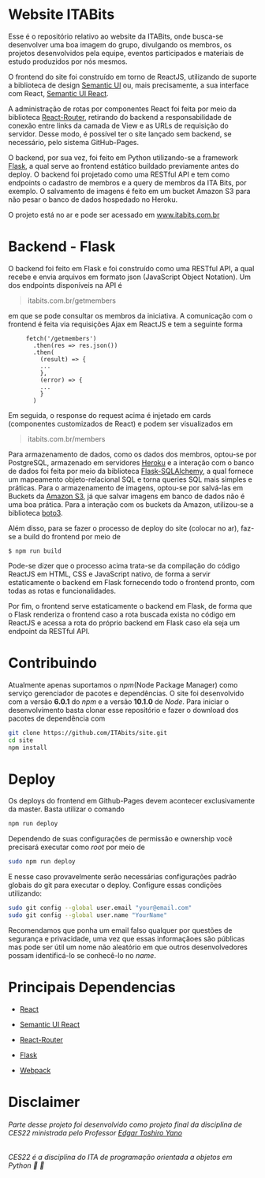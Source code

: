 
Website ITABits
==========

Esse é o repositório relativo ao website da ITABits, onde busca-se desenvolver uma boa imagem do grupo, divulgando os membros, os projetos desenvolvidos pela equipe, eventos participados e materiais de estudo produzidos por nós mesmos.

O frontend do site foi construído em torno de ReactJS, utilizando de suporte a biblioteca de design [Semantic UI](https://semantic-ui.com/) ou, mais precisamente, a sua interface com React, [Semantic UI React](https://react.semantic-ui.com/introduction).

A administração de rotas por componentes React foi feita por meio da biblioteca [React-Router](https://reacttraining.com/react-router/), retirando do backend a responsabilidade de conexão entre links da camada de View e as URLs de requisição do servidor. Desse modo, é possível ter o site lançado sem backend, se necessário, pelo sistema GitHub-Pages.

O backend, por sua vez, foi feito em Python utilizando-se a framework [Flask](http://flask.pocoo.org/), a qual serve ao frontend estático buildado previamente antes do deploy. O backend foi projetado como uma RESTful API e tem como endpoints o cadastro de membros e a query de membros da ITA Bits, por exemplo. O salvamento de imagens é feito em um bucket Amazon S3 para não pesar o banco de dados hospedado no Heroku.

O projeto está no ar e pode ser acessado em www.itabits.com.br

Backend - Flask
==========
O backend foi feito em Flask e foi construído como uma RESTful API, a qual recebe e envia arquivos em formato json (JavaScript Object Notation). Um dos endpoints disponíveis na API é
> itabits.com.br/getmembers

em que se pode consultar os membros da iniciativa. A comunicação com o frontend é feita via requisições Ajax em ReactJS e tem a seguinte forma
```
     fetch('/getmembers')
       .then(res => res.json())
       .then(
         (result) => {
         ...
         },
         (error) => {
         ...
         }
       )
```

Em seguida, o response do request acima é injetado em cards (componentes customizados de React) e podem ser visualizados em
> itabits.com.br/members

Para armazenamento de dados, como os dados dos membros, optou-se por PostgreSQL, armazenado em servidores [Heroku](https://www.heroku.com) e a interação com o banco de dados foi feita por meio da biblioteca [Flask-SQLAlchemy](http://flask-sqlalchemy.pocoo.org/), a qual fornece um mapeamento objeto-relacional SQL e torna queries SQL mais simples e práticas. Para o armazenamento de imagens, optou-se por salvá-las em Buckets da [Amazon S3](https://docs.aws.amazon.com/pt_br/AmazonS3/latest/dev/Welcome.html), já que salvar imagens em banco de dados não é uma boa prática. Para a interação com os buckets da Amazon, utilizou-se a biblioteca  [boto3](https://boto3.readthedocs.io/).  

Além disso, para se fazer o processo de deploy do site (colocar no ar), faz-se a build do frontend por meio de
```
$ npm run build
```
Pode-se dizer que o processo acima trata-se da compilação do código ReactJS em HTML, CSS e JavaScript nativo, de forma a servir estaticamente o backend em Flask fornecendo todo o frontend pronto, com todas as rotas e funcionalidades.

Por fim, o frontend serve estaticamente o backend em Flask, de forma que o Flask renderiza o frontend caso a rota buscada exista no código em ReactJS e acessa a rota do próprio backend em Flask caso ela seja um endpoint da RESTful API.


Contribuindo
==========

Atualmente apenas suportamos o *npm*(Node Package Manager) como serviço gerenciador de pacotes e dependências. O site foi desenvolvido com a versão **6.0.1** do *npm* e a versão **10.1.0** de *Node*. Para iniciar o desenvolvimento basta clonar esse repositório e fazer o download dos pacotes de dependência com

```sh
git clone https://github.com/ITAbits/site.git
cd site
npm install
```

Deploy
=========
Os deploys do frontend em Github-Pages devem acontecer exclusivamente da master. Basta utilizar o comando

```sh
npm run deploy
```

Dependendo de suas configurações de permissão e ownership você precisará executar como _root_ por meio de

```sh
sudo npm run deploy
```

E nesse caso provavelmente serão necessárias configurações padrão globais do git para executar o deploy.
Configure essas condições utilizando:

```sh
sudo git config --global user.email "your@email.com"
sudo git config --global user.name "YourName"
```

Recomendamos que ponha um email falso qualquer por questões de segurança e privacidade, uma vez que essas informaçãoes são públicas mas pode ser útil um nome não aleatório em que outros desenvolvedores possam identificá-lo se conhecê-lo no _name_.

Principais Dependencias
============

* [React](https://reactjs.org/)

* [Semantic UI React](https://react.semantic-ui.com/introduction)

* [React-Router](https://reacttraining.com/react-router/)

* [Flask](http://flask.pocoo.org/)

* [Webpack](https://webpack.js.org/)

Disclaimer
============
###### Parte desse projeto foi desenvolvido como projeto final da disciplina de CES22 ministrada pelo Professor [ Edgar Toshiro Yano](http://buscatextual.cnpq.br/buscatextual/visualizacv.do?id=K4798593T1&idiomaExibicao=2)
###### *CES22 é a disciplina do ITA de programação orientada a objetos em Python :snake: :snake:*
